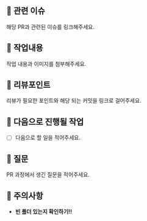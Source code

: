 ## 🍏 관련 이슈
해당 PR과 관련된 이슈를 링크해주세요.

## 🍏 작업내용
작업 내용과 이미지를 첨부해주세요.

## 🍏 리뷰포인트
리뷰가 필요한 포인트와 해당 되는 커밋을 링크로 걸어주세요.

## 🍏 다음으로 진행될 작업
- [ ] 다음으로 할 일을 적어주세요.

## 🍏 질문
PR 과정에서 생긴 질문을 적어주세요.

## 🍏 주의사항
- **빈 폴더 있는지 확인하기!!**
